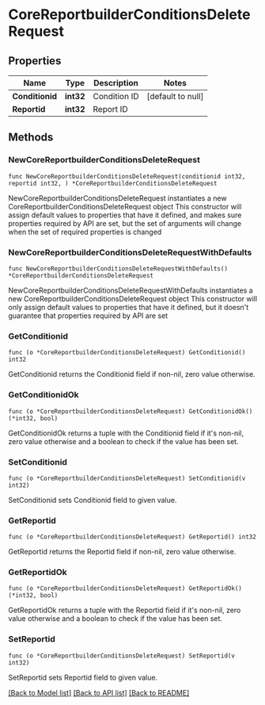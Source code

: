 # CoreReportbuilderConditionsDeleteRequest

## Properties

Name | Type | Description | Notes
------------ | ------------- | ------------- | -------------
**Conditionid** | **int32** | Condition ID | [default to null]
**Reportid** | **int32** | Report ID | 

## Methods

### NewCoreReportbuilderConditionsDeleteRequest

`func NewCoreReportbuilderConditionsDeleteRequest(conditionid int32, reportid int32, ) *CoreReportbuilderConditionsDeleteRequest`

NewCoreReportbuilderConditionsDeleteRequest instantiates a new CoreReportbuilderConditionsDeleteRequest object
This constructor will assign default values to properties that have it defined,
and makes sure properties required by API are set, but the set of arguments
will change when the set of required properties is changed

### NewCoreReportbuilderConditionsDeleteRequestWithDefaults

`func NewCoreReportbuilderConditionsDeleteRequestWithDefaults() *CoreReportbuilderConditionsDeleteRequest`

NewCoreReportbuilderConditionsDeleteRequestWithDefaults instantiates a new CoreReportbuilderConditionsDeleteRequest object
This constructor will only assign default values to properties that have it defined,
but it doesn't guarantee that properties required by API are set

### GetConditionid

`func (o *CoreReportbuilderConditionsDeleteRequest) GetConditionid() int32`

GetConditionid returns the Conditionid field if non-nil, zero value otherwise.

### GetConditionidOk

`func (o *CoreReportbuilderConditionsDeleteRequest) GetConditionidOk() (*int32, bool)`

GetConditionidOk returns a tuple with the Conditionid field if it's non-nil, zero value otherwise
and a boolean to check if the value has been set.

### SetConditionid

`func (o *CoreReportbuilderConditionsDeleteRequest) SetConditionid(v int32)`

SetConditionid sets Conditionid field to given value.


### GetReportid

`func (o *CoreReportbuilderConditionsDeleteRequest) GetReportid() int32`

GetReportid returns the Reportid field if non-nil, zero value otherwise.

### GetReportidOk

`func (o *CoreReportbuilderConditionsDeleteRequest) GetReportidOk() (*int32, bool)`

GetReportidOk returns a tuple with the Reportid field if it's non-nil, zero value otherwise
and a boolean to check if the value has been set.

### SetReportid

`func (o *CoreReportbuilderConditionsDeleteRequest) SetReportid(v int32)`

SetReportid sets Reportid field to given value.



[[Back to Model list]](../README.md#documentation-for-models) [[Back to API list]](../README.md#documentation-for-api-endpoints) [[Back to README]](../README.md)


